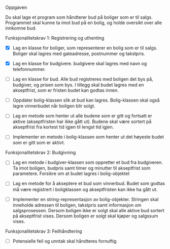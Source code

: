 Oppgaven

Du skal lage et program som håndterer bud på boliger som er til salgs. Programmet skal kunne ta imot bud på en bolig, og holde oversikt over alle innkomne bud.

Funksjonalitetskrav 1: Registrering og uthenting

- [x] Lag en klasse for boliger, som representerer en bolig som er til salgs. Boliger skal lagres med gateadresse, postnummer og takstpris.  
- [x] Lag en klasse for budgivere. budgivere skal lagres med navn og telefonnummer.  
- [ ] Lag en klasse for bud. Alle bud registreres med boligen det bys på, budgiver, og prisen som bys. I tillegg skal budet lagres med en akseptfrist, som er fristen budet kan godtas innen.  
- [ ] Oppdater bolig-klassen slik at bud kan lagres. Bolig-klassen skal også lagre vinnerbudet når boligen blir solgt. 
- [ ] Lag en metode som henter ut alle budene som er gitt og fortsatt er aktive (akseptfristen har ikke gått ut). Budene skal være sortert på akseptfrist fra kortest tid igjen til lengst tid igjen. 
- [ ] Implementer en metode i bolig-klassen som henter ut det høyeste budet som er gitt som er aktivt. 



Funksjonalitetskrav 2: Budgivning

- [ ] Lag en metode i budgiver-klassen som oppretter et bud fra budgiveren. Ta imot boligen, budpris samt timer og minutter til akseptfrist som parametere. Forsikre om at budet lagres i bolig-objektet 
- [ ] Lag en metode for å akseptere et bud som vinnerbud. Budet som godtas må være registrert i boligklassen og akseptfristen kan ikke ha gått ut. 
- [ ] Implementer en string-representasjon av bolig-objekter. Stringen skal inneholde adressen til boligen, takstpris samt informasjon om salgsprosessen. Dersom boligen ikke er solgt skal alle aktive bud sortert på akseptfrist vises. Dersom boligen er solgt skal kjøper og salgssum vises. 



Funksjonalitetskrav 3: Feilhåndtering

- [ ] Potensielle feil og unntak skal håndteres fornuftig 
